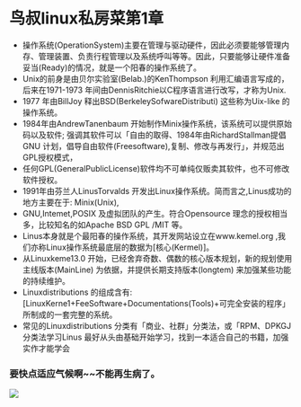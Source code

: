 # 鸟叔linux私房菜第1章
- 操作系统(OperationSystem)主要在管理与驱动硬件，因此必须要能够管理内存、管理装置、负责行程管理以及系统呼叫等等。因此，只要能够让硬件准备妥当(Ready)的情况，就是一个阳春的操作系统了。
- Unix的前身是由贝尔实验室(Belab.)的KenThompson 利用汇编语言写成的，后来在1971-1973 年间由DennisRitchie以C程序语言进行改写，才称为Unix.
- 1977 年由BillJoy 释出BSD(BerkeleySofwareDistributi) 这些称为Uix-like 的操作系统。
- 1984年由AndrewTanenbaum 开始制作Minix操作系统，该系统可以提供原始码以及软件;
强调其软件可以「自由的取得、1984年由RichardStallman提倡GNU 计划，倡导自由软件(Freesoftware),复制、修改与再发行」，并规范出GPL授权模式，
- 任何GPL(GeneralPublicLicense)软件均不可单纯仅贩卖其软件，也不可修改软件授权。
- 1991年由芬兰人LinusTorvalds 开发出Linux操作系统。简而言之,Linus成功的地方主要在于: Minix(Unix),
- GNU,Intemet,POSIX 及虚拟团队的产生。符合Opensource 理念的授权相当多，比较知名的如Apache BSD GPL /MIT 等。
- Linus本身就是个最阳春的操作系统，其开发网站设立在www.kemel.org ,我们亦称Linux操作系统最底层的数据为[核心(Kermel)]。
- 从Linuxkeme13.0 开始，已经舍弃奇数、偶数的核心版本规划，新的规划使用主线版本(MainLine) 为依据，并提供长期支持版本(longtem) 来加强某些功能的持续维护。
- Linuxdistributions 的组成含有: [LinuxKerne1+FeeSoftware+Documentations(Tools)+可完全安装的程序」所制成的一套完整的系统。
- 常见的Linuxdistributions 分类有「商业、社群」分类法，或「RPM、DPKGJ 分类法学习Linus 最好从头由基础开始学习，找到一本适合自己的书籍，加强实作才能学会
### 要快点适应气候啊~~不能再生病了。
![](https://timgsa.baidu.com/timg?image&quality=80&size=b9999_10000&sec=1513227944575&di=906bef00e1ea084aa8df57dc00f512ca&imgtype=0&src=http%3A%2F%2Fp2.gexing.com%2FG1%2FM00%2FE7%2FF0%2FrBACJ1bKq8PiddgCAAAf6ztC6uc170_200x200_3.jpg%3Frecache%3D20131108)
